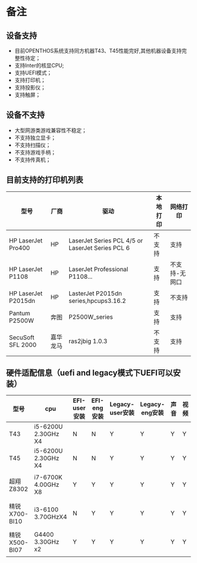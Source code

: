 # 备注

## 设备支持

- 目前OPENTHOS系统支持同方机器T43、T45性能完好,其他机器设备支持完整性待定；  
- 支持Inter的核显CPU;
- 支持UEFI模式；
- 支持打印机；  
- 支持投影仪；
- 支持触屏；  

## 设备不支持  

- 大型网游类游戏兼容性不稳定；  
- 不支持独立显卡；  
- 不支持扫描仪；  
- 不支持游戏手柄；  
- 不支持传真机；

## 目前支持的打印机列表

型号 |厂商|驱动|本地打印|网络打印
----|------|----|------|----|
HP LaserJet Pro400 |HP|LaserJet Series PCL 4/5 or LaserJet Series PCL 6|不支持|支持
HP LaserJet P1108 |HP|LaserJet Professional P1108...|支持|不支持-无网口
HP LaserJet P2015dn |HP|LasterJet P2015dn series,hpcups3.16.2|支持|不支持
Pantum P2500W |	奔图|P2500W_series|支持|支持
SecuSoft SFL 2000 |嘉华龙马|ras2jbig 1.0.3|不支持|支持

## 硬件适配信息（uefi and legacy模式下UEFI可以安装）

型号 | cpu | EFI-user安装|EFI-eng 安装| Legacy-user安装| Legacy-eng安装 | 声音|视频|有线|无线|重启|
----|------|----|------|----|------|----|------|----|------|----|
T43	|i5-6200U 2.30GHz X4|	N	|N|	Y	|Y|	Y	|Y|	Y|	Y	|Y	|
T45|	i5-6200U 2.30GHz X4	|N|	N	|Y|	Y	|Y|	Y|	Y|	Y	|Y	|
超翔Z8302	|i7-6700K 4.00GHz X8|	Y	|Y	|Y	|Y	|Y	|Y|	Y	|不支持|	Y|
精锐X700-BI10|	i3-6100 3.70GHzX4|	N	|Y|	Y	|Y	|Y	|Y|	Y|	不支持	|Y|
精锐X500-BI07	|G4400 3.30GHz x2|	Y	|Y	|Y	|Y	|Y	|Y	|Y	|不支持	|Y|



